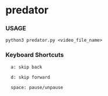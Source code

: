 # predator

### USAGE

  ```python3 predator.py <video_file_name>```


### Keyboard Shortcuts

      a: skip back

      d: skip forward

      space: pause/unpause

